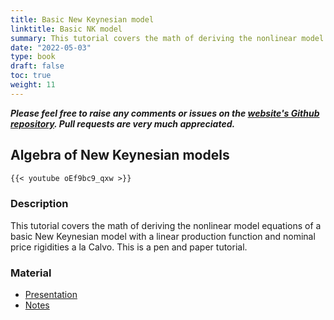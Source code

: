 ```yaml
---
title: Basic New Keynesian model
linktitle: Basic NK model
summary: This tutorial covers the math of deriving the nonlinear model equations of a basic New Keynesian model with a linear production function and nominal price rigidities a la Calvo.
date: "2022-05-03"
type: book
draft: false
toc: true
weight: 11
---
```


***Please feel free to raise any comments or issues on the [website's Github repository](https://github.com/wmutschl/mutschler.eu). Pull requests are very much appreciated.***

## Algebra of New Keynesian models
```md
{{< youtube oEf9bc9_qxw >}}
```

### Description
This tutorial covers the math of deriving the nonlinear model equations of a basic New Keynesian model with a linear production function and nominal price rigidities a la Calvo.
This is a pen and paper tutorial.

### Material
- [Presentation](/files/nk-models/algebra-nk-models-slides.pdf)
- [Notes](/files/nk-models/algebra-nk-models-notes.pdf)